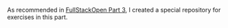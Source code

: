 As recommended in [FullStackOpen Part 3](https://fullstackopen.com/en/part3/node_js_and_express#exercises-3-1-3-6), I created a special repository for exercises in this part.
